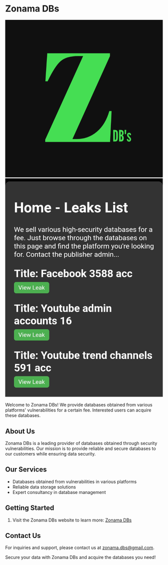 # Zonama DBs

![Logo](zonama.png)
![Preview](preview.png)

Welcome to Zonama DBs! We provide databases obtained from various platforms' vulnerabilities for a certain fee. Interested users can acquire these databases.

## About Us

Zonama DBs is a leading provider of databases obtained through security vulnerabilities. Our mission is to provide reliable and secure databases to our customers while ensuring data security.

## Our Services

- Databases obtained from vulnerabilities in various platforms
- Reliable data storage solutions
- Expert consultancy in database management

## Getting Started

1. Visit the Zonama DBs website to learn more: [Zonama DBs](https://zonama.pythonanywhere.com/)

## Contact Us

For inquiries and support, please contact us at [zonama.dbs@gmail.com](mailto:zonama.dbs@gmail.com).

Secure your data with Zonama DBs and acquire the databases you need!
